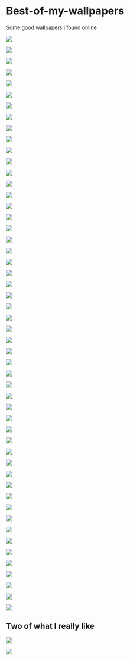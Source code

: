 # Best-of-my-wallpapers
Some good wallpapers i found online

![](Walle/1.jpg)

![](Walle/2.png)

![](Walle/3.png)

![](Walle/4.png)

![](Walle/5.png)

![](Walle/6.png)

![](Walle/7.png)

![](Walle/8.png)

![](Walle/9.png)

![](Walle/10.jpg)

![](Walle/11.jpg)

![](Walle/12.jpg)

![](Walle/13.jpg)

![](Walle/15.jpg)

![](Walle/17.jpg)

![](Walle/18.jpg)

![](Walle/19.png)

![](Walle/20.jpg)

![](Walle/21.png)

![](Walle/22.jpg)

![](Walle/23.jpg)

![](Walle/25.png)

![](Walle/26.png)

![](Walle/27.png)

![](Walle/28.png)

![](Walle/29.png)

![](Walle/30.png)

![](Walle/32.png)

![](Walle/32.jpg)

![](Walle/33.jpg)

![](Walle/34.png)

![](Walle/35.png)

![](Walle/36.jpg)

![](Walle/37.jpg)

![](Walle/38.jpg)

![](Walle/39.jpg)

![](Walle/40.jpg)

![](Walle/41.png)

![](Walle/42.jpg)

![](Walle/43.jpg)

![](Walle/44.jpg)

![](Walle/45.jpg)

![](Walle/46.png)

![](Walle/47.jpg)

![](Walle/48.jpg)

![](Walle/49.jpg)

![](Walle/50.jpg)

![](Walle/51.jpg)

![](Walle/52.jpg)

![](Walle/53.png)

![](Walle/54.png)

![](Walle/55.png)

## Two of what I really like
![](Walle/14.png)

![](Walle/16.png)
